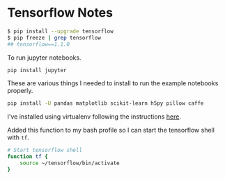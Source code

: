 # Tensorflow Notes

```bash
$ pip install --upgrade tensorflow
$ pip freeze | grep tensorflow
## tensorflow==1.1.0
```

To run jupyter notebooks.

```bash
pip install jupyter
```

These are various things I needed to install to run the example notebooks properly.

```bash
pip install -U pandas matplotlib scikit-learn h5py pillow caffe
```

I've installed using virtualenv following the instructions [here](https://www.tensorflow.org/install/install_mac).  

Added this function to my bash profile so I can start the tensorflow shell with `tf`.

```bash
# Start tensorflow shell
function tf {
    source ~/tensorflow/bin/activate
}
```
